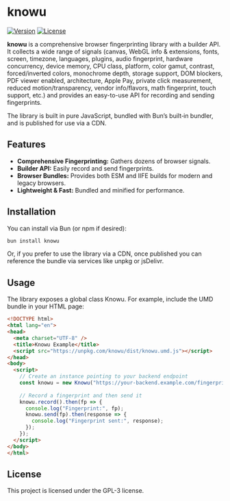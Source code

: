 # knowu

[![Version](https://img.shields.io/npm/v/knowu.svg)](https://www.npmjs.com/package/knowu)
[![License](https://img.shields.io/badge/License-GPL%203-blue.svg)](LICENSE)

**knowu** is a comprehensive browser fingerprinting library with a builder API. It collects a wide range of signals (canvas, WebGL info & extensions, fonts, screen, timezone, languages, plugins, audio fingerprint, hardware concurrency, device memory, CPU class, platform, color gamut, contrast, forced/inverted colors, monochrome depth, storage support, DOM blockers, PDF viewer enabled, architecture, Apple Pay, private click measurement, reduced motion/transparency, vendor info/flavors, math fingerprint, touch support, etc.) and provides an easy-to-use API for recording and sending fingerprints.

The library is built in pure JavaScript, bundled with Bun’s built‑in bundler, and is published for use via a CDN.

## Features

- **Comprehensive Fingerprinting:** Gathers dozens of browser signals.
- **Builder API:** Easily record and send fingerprints.
- **Browser Bundles:** Provides both ESM and IIFE builds for modern and legacy browsers.
- **Lightweight & Fast:** Bundled and minified for performance.

## Installation

You can install via Bun (or npm if desired):

```bash
bun install knowu
```

Or, if you prefer to use the library via a CDN, once published you can reference the bundle via services like unpkg or jsDelivr.


## Usage

The library exposes a global class Knowu. For example, include the UMD bundle in your HTML page:
```html
<!DOCTYPE html>
<html lang="en">
<head>
  <meta charset="UTF-8" />
  <title>Knowu Example</title>
  <script src="https://unpkg.com/knowu/dist/knowu.umd.js"></script>
</head>
<body>
  <script>
    // Create an instance pointing to your backend endpoint
    const knowu = new Knowu("https://your-backend.example.com/fingerprint", { sendOnLoad: false });
    
    // Record a fingerprint and then send it
    knowu.record().then(fp => {
      console.log("Fingerprint:", fp);
      knowu.send(fp).then(response => {
        console.log("Fingerprint sent:", response);
      });
    });
  </script>
</body>
</html>
```

## License

This project is licensed under the GPL-3 license.

